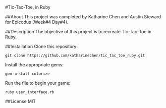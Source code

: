 #Tic-Tac-Toe, in Ruby

##About
This project was completed by Katharine Chen and Austin Steward for Epicodus (Week#4 Day#4).

##Description
The objective of this project is to recreate Tic-Tac-Toe in Ruby.

##Installation
Clone this repository:

    git clone https://github.com/katharinechen/tic_tac_toe_ruby.git

Install the appropriate gems:

    gem install colorize

Run the file to begin your game:

    ruby user_interface.rb

##License
MIT
